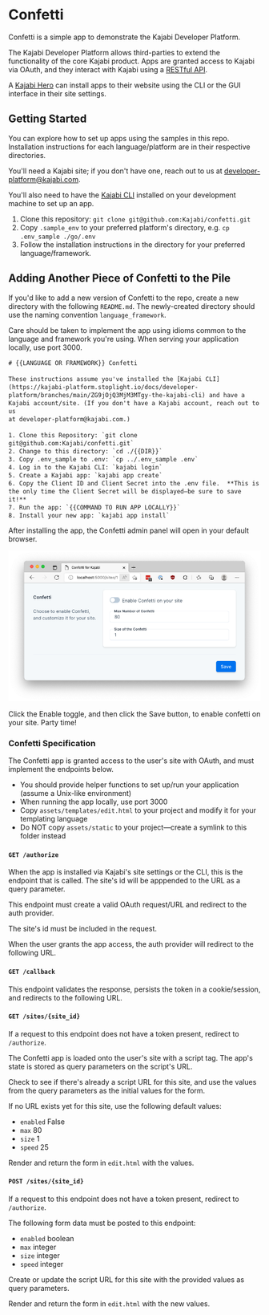 # Confetti

Confetti is a simple app to demonstrate the Kajabi Developer Platform.

The Kajabi Developer Platform allows third-parties to extend the functionality
of the core Kajabi product. Apps are granted access to Kajabi via OAuth, and they interact with Kajabi using a [RESTful API](https://kajabi-platform.stoplight.io/docs/developer-platform).

A [Kajabi Hero](https://kajabi.com/hero) can install apps to their
website using the CLI or the GUI interface in their site settings.

## Getting Started

You can explore how to set up apps using the samples in this repo.
Installation instructions for each language/platform are in their respective
directories.

You'll need a Kajabi site; if you don't have one, reach out to us at [developer-platform@kajabi.com](mailto:developer-platform@kajabi.com).

You'll also need to have the [Kajabi CLI](https://kajabi-platform.stoplight.io/docs/developer-platform/ZG9jOjQ3MjM3MTgy-the-kajabi-cli)
installed on your development machine to set up an app.

1. Clone this repository: `git clone git@github.com:Kajabi/confetti.git`
1. Copy `.sample_env` to your preferred platform's directory, e.g. `cp .env_sample ./go/.env`
1. Follow the installation instructions in the directory for your preferred language/framework.

## Adding Another Piece of Confetti to the Pile

If you'd like to add a new version of Confetti to the repo, create a new directory
with the following `README.md`. The newly-created directory should use the naming
convention `language_framework`.

Care should be taken to implement the app using idioms common to the language
and framework you're using. When serving your application locally, use port 3000.

```
# {{LANGUAGE OR FRAMEWORK}} Confetti

These instructions assume you've installed the [Kajabi CLI](https://kajabi-platform.stoplight.io/docs/developer-platform/branches/main/ZG9jOjQ3MjM3MTgy-the-kajabi-cli) and have a Kajabi account/site. (If you don't have a Kajabi account, reach out to us
at developer-platform@kajabi.com.)

1. Clone this Repository: `git clone git@github.com:Kajabi/confetti.git`
2. Change to this directory: `cd ./{{DIR}}`
3. Copy .env_sample to .env: `cp ../.env_sample .env`
4. Log in to the Kajabi CLI: `kajabi login`
5. Create a Kajabi app: `kajabi app create`
6. Copy the Client ID and Client Secret into the .env file.  **This is the only time the Client Secret will be displayed—be sure to save it!**
7. Run the app: `{{COMMAND TO RUN APP LOCALLY}}`
8. Install your new app: `kajabi app install`
```

After installing the app, the Confetti admin panel will open in your default browser.

![Confetti Admin Panel](/assets/confetti-admin.png)

Click the Enable toggle, and then click the Save button, to enable confetti on your site. Party time!

### Confetti Specification

The Confetti app is granted access to the user's site with OAuth, and must implement
the endpoints below.

- You should provide helper functions to set up/run your application (assume a
Unix-like environment)
- When running the app locally, use port 3000
- Copy `assets/templates/edit.html` to your project and modify it for your templating language
- Do NOT copy `assets/static` to your project—create a symlink to this folder instead

#### `GET /authorize`

When the app is installed via Kajabi's site settings or the CLI, this is the
endpoint that is called. The site's id will be apppended to the URL as a query
parameter.

This endpoint must create a valid OAuth request/URL and redirect to the auth provider.

The site's id must be included in the request.

When the user grants the app access, the auth provider will redirect to the following URL.

#### `GET /callback`

This endpoint validates the response, persists the token in a cookie/session, and redirects to the following URL.

#### `GET /sites/{site_id}`

If a request to this endpoint does not have a token present, redirect to `/authorize`.

The Confetti app is loaded onto the user's site with a script tag. The app's state
is stored as query parameters on the script's URL.

Check to see if there's already a script URL for this site, and use the values
from the query parameters as the initial values for the form.

If no URL exists yet for this site, use the following default values:

- `enabled` False
- `max` 80
- `size` 1
- `speed` 25

Render and return the form in `edit.html` with the values.

#### `POST /sites/{site_id}`

If a request to this endpoint does not have a token present, redirect to `/authorize`.

The following form data must be posted to this endpoint:

- `enabled` boolean
- `max` integer
- `size` integer
- `speed` integer

Create or update the script URL for this site with the provided values as
query parameters.

Render and return the form in `edit.html` with the new values.
